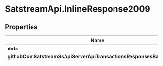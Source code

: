 # SatstreamApi.InlineResponse2009

## Properties
Name | Type | Description | Notes
------------ | ------------- | ------------- | -------------
**data** | [**ResponsesSendRawTransaction**](ResponsesSendRawTransaction.md) |  | [optional] 
**githubComSatstreamSsApiServerApiTransactionsResponsesBaseResponse** | [**GithubComSatstreamSsApiServerApiTransactionsResponsesBaseResponse**](GithubComSatstreamSsApiServerApiTransactionsResponsesBaseResponse.md) |  | [optional] 


